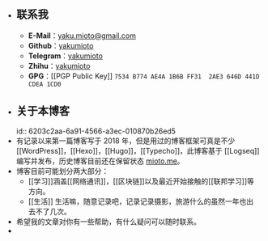 - ## 联系我
	- **E-Mail**：[yaku.mioto@gmail.com](yaku.mioto@gmail.com)
	- **Github**：[yakumioto](https://github.com/yakumioto)
	- **Telegram**：[yakumioto](https://t.me/yakumioto)
	- **Zhihu**：[yakumioto](https://www.zhihu.com/people/yakumioto)
	- **GPG**：[[PGP Public Key]] `7534 B774 AE4A 1B6B FF31  2AE3 646D 441D CDEA 1CD0`
- ## 关于本博客
  id:: 6203c2aa-6a91-4566-a3ec-010870b26ed5
- 有记录以来第一篇博客写于 2018 年，但是用过的博客框架可真是不少 [[WordPress]]，[[Hexo]]，[[Hugo]]，[[Typecho]]，此博客基于 [[Logseq]] 编写并发布，历史博客目前还在保留状态 [mioto.me](https://mioto.me)。
- 博客目前可能划分两大部分：
	- [[学习]]涵盖[[网络通讯]]，[[区块链]]以及最近开始接触的[[联邦学习]]等方向。
	- [[生活]] 生活嘛，随意记录吧，记录记录摄影，旅游什么的虽然一年也出去不了几次。
- 希望我的文章对你有一些帮助，有什么疑问可以随时联系。
-